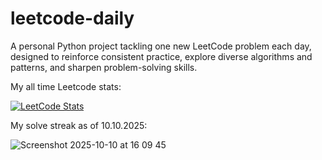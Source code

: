 # leetcode-daily

A personal Python project tackling one new LeetCode problem each day, designed to reinforce consistent practice, explore diverse algorithms and patterns, and sharpen problem-solving skills.

My all time Leetcode stats:

[![LeetCode Stats](https://leetcard.jacoblin.cool/uygarpolat?theme=dark&ext=contest&ext=heatmap)](https://leetcode.com/uygarpolat/)

My solve streak as of 10.10.2025:

![Screenshot 2025-10-10 at 16 09 45](https://github.com/user-attachments/assets/7dc6cbe9-f24c-4518-9cc5-c97ccfa45132)
